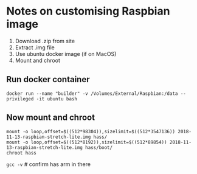 # Notes on customising Raspbian image

1. Download .zip from site
2. Extract .img file
3. Use ubuntu docker image (if on MacOS)
4. Mount and chroot

## Run docker container
```
docker run --name "builder" -v /Volumes/External/Raspbian:/data --privileged -it ubuntu bash
```
## Now mount and chroot
```
mount -o loop,offset=$((512*98304)),sizelimit=$((512*3547136)) 2018-11-13-raspbian-stretch-lite.img hass/
mount -o loop,offset=$((512*8192)),sizelimit=$((512*89854)) 2018-11-13-raspbian-stretch-lite.img hass/boot/
chroot hass
```

`gcc -v`  # confirm has arm in there
